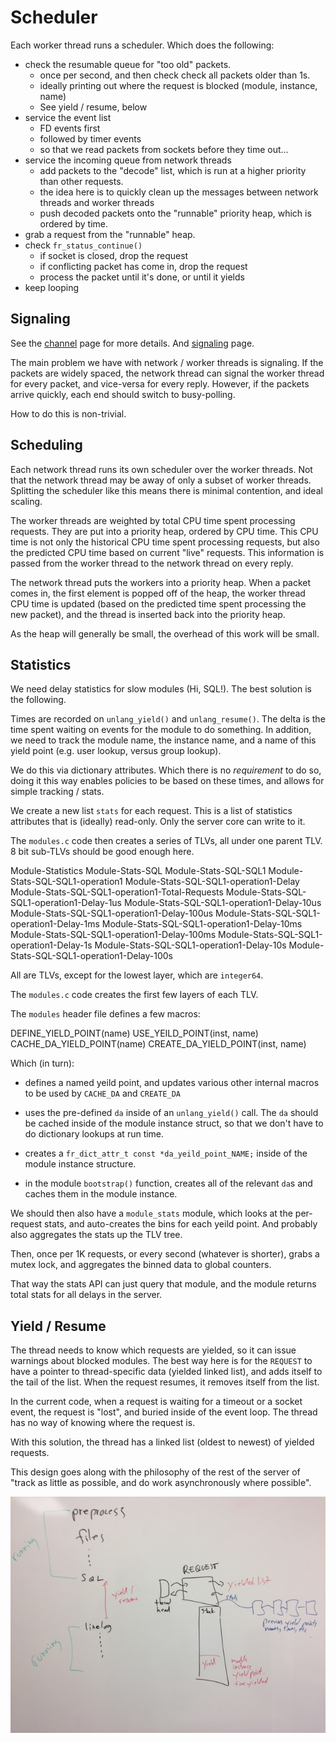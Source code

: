 # Scheduler

Each worker thread runs a scheduler.  Which does the following:

* check the resumable queue for "too old" packets.
  * once per second, and then check check all packets older than 1s.
  * ideally printing out where the request is blocked (module, instance, name)
  * See yield / resume, below
* service the event list
  * FD events first
  * followed by timer events
  * so that we read packets from sockets before they time out...
* service the incoming queue from network threads
  * add packets to the "decode" list, which is run at a higher priority than other requests.
  * the idea here is to quickly clean up the messages between network threads and worker threads
  * push decoded packets onto the "runnable" priority heap, which is ordered by time.
* grab a request from the "runnable" heap.
* check `fr_status_continue()`
  * if socket is closed, drop the request
  * if conflicting packet has come in, drop the request
  * process the packet until it's done, or until it yields
* keep looping

## Signaling

See the [channel](channel) page for more details. And
[signaling](signaling) page.

The main problem we have with network / worker threads is signaling.
If the packets are widely spaced, the network thread can signal the
worker thread for every packet, and vice-versa for every reply.
However, if the packets arrive quickly, each end should switch to
busy-polling.

How to do this is non-trivial.

## Scheduling

Each network thread runs its own scheduler over the worker threads.
Not that the network thread may be away of only a subset of worker
threads.  Splitting the scheduler like this means there is minimal
contention, and ideal scaling.

The worker threads are weighted by total CPU time spent processing
requests.  They are put into a priority heap, ordered by CPU time.
This CPU time is not only the historical CPU time spent processing
requests, but also the predicted CPU time based on current "live"
requests.  This information is passed from the worker thread to the
network thread on every reply.

The network thread puts the workers into a priority heap.  When a
packet comes in, the first element is popped off of the heap, the
worker thread CPU time is updated (based on the predicted time spent
processing the new packet), and the thread is inserted back into the
priority heap.

As the heap will generally be small, the overhead of this work will be
small.

## Statistics

We need delay statistics for slow modules (Hi, SQL!).  The best
solution is the following.

Times are recorded on `unlang_yield()` and `unlang_resume()`.  The
delta is the time spent waiting on events for the module to do
something.  In addition, we need to track the module name, the
instance name, and a name of this yield point (e.g. user lookup,
versus group lookup).

We do this via dictionary attributes.  Which there is no *requirement*
to do so, doing it this way enables policies to be based on these
times, and allows for simple tracking / stats.

We create a new list `stats` for each request.  This is a list of
statistics attributes that is (ideally) read-only.  Only the server
core can write to it.

The `modules.c` code then creates a series of TLVs, all under one
parent TLV.  8 bit sub-TLVs should be good enough here.

  Module-Statistics
    Module-Stats-SQL
      Module-Stats-SQL-SQL1
        Module-Stats-SQL-SQL1-operation1
          Module-Stats-SQL-SQL1-operation1-Delay
          Module-Stats-SQL-SQL1-operation1-Total-Requests
          Module-Stats-SQL-SQL1-operation1-Delay-1us
          Module-Stats-SQL-SQL1-operation1-Delay-10us
          Module-Stats-SQL-SQL1-operation1-Delay-100us
          Module-Stats-SQL-SQL1-operation1-Delay-1ms
          Module-Stats-SQL-SQL1-operation1-Delay-10ms
          Module-Stats-SQL-SQL1-operation1-Delay-100ms
          Module-Stats-SQL-SQL1-operation1-Delay-1s
          Module-Stats-SQL-SQL1-operation1-Delay-10s
          Module-Stats-SQL-SQL1-operation1-Delay-100s

All are TLVs, except for the lowest layer, which are `integer64`.

The `modules.c` code creates the first few layers of each TLV.

The `modules` header file defines a few macros:

  DEFINE_YIELD_POINT(name)
  USE_YEILD_POINT(inst, name)
  CACHE_DA_YIELD_POINT(name)
  CREATE_DA_YIELD_POINT(inst, name)

Which (in turn):

* defines a named yeild point, and updates various other internal macros to be used by `CACHE_DA` and `CREATE_DA`

* uses the pre-defined `da` inside of an `unlang_yield()` call.  The
  `da` should be cached inside of the module instance struct, so that
  we don't have to do dictionary lookups at run time.

* creates a `fr_dict_attr_t const *da_yeild_point_NAME;` inside of the module instance structure.

* in the module `bootstrap()` function, creates all of the relevant
  `da`s and caches them in the module instance.

We should then also have a `module_stats` module, which looks at the
per-request stats, and auto-creates the bins for each yeild point.
And probably also aggregates the stats up the TLV tree.

Then, once per 1K requests, or every second (whatever is shorter),
grabs a mutex lock, and aggregates the binned data to global counters.

That way the stats API can just query that module, and the module
returns total stats for all delays in the server.

## Yield / Resume

The thread needs to know which requests are yielded, so it can issue
warnings about blocked modules.  The best way here is for the
`REQUEST` to have a pointer to thread-specific data (yielded linked
list), and adds itself to the tail of the list.  When the request
resumes, it removes itself from the list.

In the current code, when a request is waiting for a timeout or a
socket event, the request is "lost", and buried inside of the event
loop.  The thread has no way of knowing where the request is.

With this solution, the thread has a linked list (oldest to newest) of
yielded requests.

This design goes along with the philosophy of the rest of the server
of "track as little as possible, and do work asynchronously where
possible".

![Diagram of yield / resume timing](yield_resume_timing.jpg)
